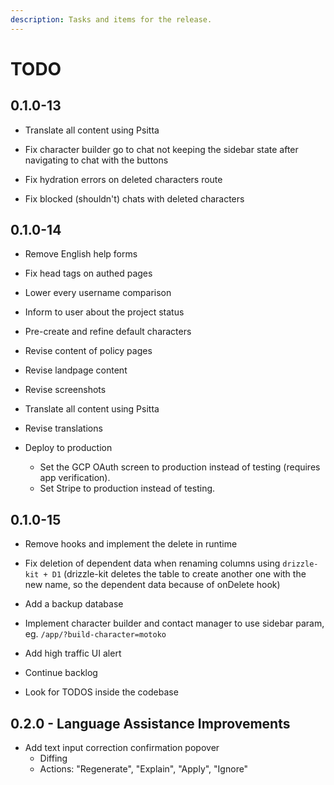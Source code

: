 ```yaml
---
description: Tasks and items for the release.
---
```


# TODO

## 0.1.0-13

- Translate all content using Psitta

- Fix character builder go to chat not keeping the sidebar state after navigating to chat with the buttons
- Fix hydration errors on deleted characters route
- Fix blocked (shouldn't) chats with deleted characters

## 0.1.0-14

- Remove English help forms
- Fix head tags on authed pages
- Lower every username comparison
- Inform to user about the project status

- Pre-create and refine default characters
- Revise content of policy pages
- Revise landpage content
- Revise screenshots
- Translate all content using Psitta
- Revise translations
- Deploy to production
  - Set the GCP OAuth screen to production instead of testing (requires app verification).
  - Set Stripe to production instead of testing.

## 0.1.0-15

- Remove hooks and implement the delete in runtime
- Fix deletion of dependent data when renaming columns using `drizzle-kit + D1` (drizzle-kit deletes the table to create another one with the new name, so the dependent data because of onDelete hook)
- Add a backup database

- Implement character builder and contact manager to use sidebar param, eg. `/app/?build-character=motoko`
- Add high traffic UI alert
- Continue backlog
- Look for TODOS inside the codebase

## 0.2.0 - Language Assistance Improvements

- Add text input correction confirmation popover
  - Diffing
  - Actions: "Regenerate", "Explain", "Apply", "Ignore"
